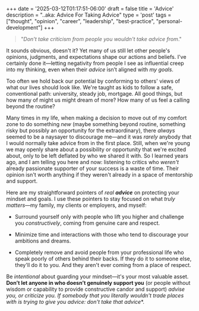 +++
date = '2025-03-12T01:17:51-06:00'
draft = false
title = 'Advice'
description = "..aka: Advice For Taking Advice"
type = 'post'
tags = ["thought", "opinion", "career", "leadership", "best-practice", "personal-development"]
+++

> "*Don't take criticism from people you wouldn't take advice from*."

It sounds obvious, doesn't it? Yet many of us still let other people's opinions, judgments, and expectations shape our actions and beliefs. I've certainly done it—letting negativity from people I see as influential creep into my thinking, even when their *advice* isn’t aligned with *my goals*.  

Too often we hold back our potential by conforming to others' views of what our lives should look like. We're taught as kids to follow a safe, conventional path: university, steady job, mortgage. All good things, but how many of might us might dream of more? How many of us feel a calling beyond the routine?  

Many times in my life, when making a decision to move out of my comfort zone to do something *new* (maybe something beyond routine, something risky but possibly an opportunity for the extraordinary), there *always* seemed to be a naysayer to discourage me—and it was *rarely* anybody that I would normally take advice from in the first place. Still, when we're young we may openly share about a possibility or opportunity that we're excited about, only to be left deflated by who we shared it with.  So I learned years ago, and I am telling you here and now: listening to critics who *weren't* already passionate supporter of your success is a waste of time.  Their opinion isn't worth anything if they weren't already in a space of mentorship and support.  

Here are my straightforward pointers of *real* ***advice*** on protecting your mindset and goals.  I use these pointers to stay focused on what *truly matters*—my family, my clients or employers, and myself:  

- Surround yourself only with people who lift you higher and challenge you *constructively*, coming from genuine care and respect.

- Minimize time and interactions with those who tend to discourage your ambitions and dreams.  

- Completely remove and avoid people from your professional life who speak poorly of others behind their backs. If they do it to someone else, they'll do it to you.  And they aren't ever coming from a place of respect.  

Be *intentional* about guarding your mindset—it's your most valuable asset. **Don’t let anyone in who doesn’t genuinely support you** (or people without wisdom or capability to provide constructive candor and support) **advise you, or criticize you.  If somebody that you literally *wouldn't trade places with** is trying to give you advice: *don't take that advice***.  

